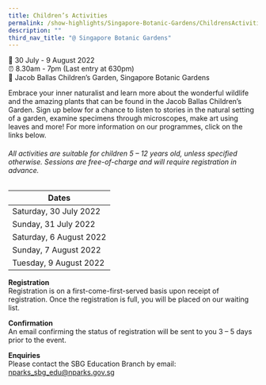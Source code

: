 ```yaml
---
title: Children’s Activities
permalink: /show-highlights/Singapore-Botanic-Gardens/ChildrensActivities
description: ""
third_nav_title: "@ Singapore Botanic Gardens"
---
```


📆 30 July - 9 August 2022 <br>
⏰ 8.30am - 7pm (Last entry at 630pm)  <br>
📍 Jacob Ballas Children’s Garden, Singapore Botanic Gardens

Embrace your inner naturalist and learn more about the wonderful wildlife and the amazing plants that can be found in the Jacob Ballas Children’s Garden. Sign up below for a chance to listen to stories in the natural setting of a garden, examine specimens through microscopes, make art using leaves and more! For more information on our programmes, click on the links below.  

###### All activities are suitable for children 5 – 12 years old, unless specified otherwise. Sessions are free-of-charge and will require registration in advance. 




| Dates |
| -------- | 
| Saturday, 30 July 2022 | 
| Sunday, 31 July 2022 | 
| Saturday, 6 August 2022 | 
| Sunday, 7 August 2022 | 
| Tuesday, 9 August 2022 | 


**Registration**<br>
Registration is on a first-come-first-served basis upon receipt of registration. Once the registration is full, you will be placed on our waiting list.

**Confirmation**<br>
An email confirming the status of registration will be sent to you 3 – 5 days prior to the event. 

**Enquiries**<br>
Please contact the SBG Education Branch by email: [nparks_sbg_edu@nparks.gov.sg](nparks_sbg_edu@nparks.gov.sg)